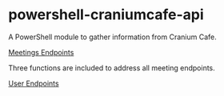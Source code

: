 # powershell-craniumcafe-api

A PowerShell module to gather information from Cranium Cafe.

[Meetings Endpoints](https://documenter.getpostman.com/view/12341563/TzY3BFqJ)

Three functions are included to address all meeting endpoints.


[User Endpoints](https://documenter.getpostman.com/view/12341563/TVKEYHPJ)
